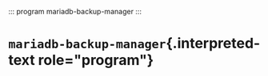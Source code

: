 ::: program
mariadb-backup-manager
:::

# `mariadb-backup-manager`{.interpreted-text role="program"}
